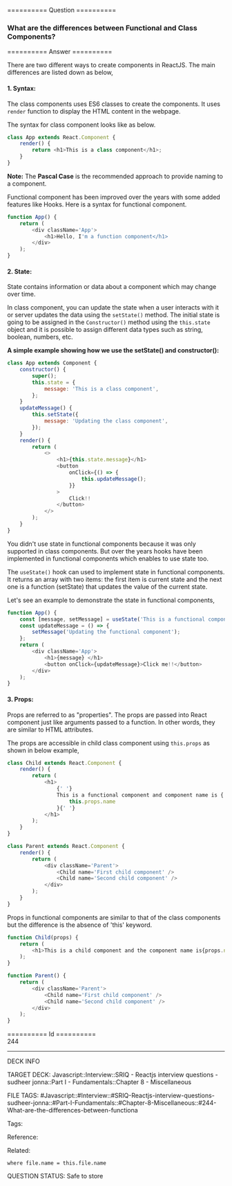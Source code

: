========== Question ==========  

### What are the differences between Functional and Class Components?  

========== Answer ==========  

There are two different ways to create components in ReactJS. The main differences are listed down as below,

#### 1. Syntax:

The class components uses ES6 classes to create the components. It uses `render` function to display the HTML content in the webpage.

The syntax for class component looks like as below.

```js
class App extends React.Component {
    render() {
        return <h1>This is a class component</h1>;
    }
}
```

**Note:** The **Pascal Case** is the recommended approach to provide naming to a component.

Functional component has been improved over the years with some added features like Hooks. Here is a syntax for functional component.

```js
function App() {
    return (
        <div className='App'>
            <h1>Hello, I'm a function component</h1>
        </div>
    );
}
```

#### 2. State:

State contains information or data about a component which may change over time.

In class component, you can update the state when a user interacts with it or server updates the data using the `setState()` method. The initial state is going to be assigned in the `Constructor()` method using the `this.state` object and it is possible to assign different data types such as string, boolean, numbers, etc.

**A simple example showing how we use the setState() and constructor():**

```js
class App extends Component {
    constructor() {
        super();
        this.state = {
            message: 'This is a class component',
        };
    }
    updateMessage() {
        this.setState({
            message: 'Updating the class component',
        });
    }
    render() {
        return (
            <>
                <h1>{this.state.message}</h1>
                <button
                    onClick={() => {
                        this.updateMessage();
                    }}
                >
                    Click!!
                </button>
            </>
        );
    }
}
```

You didn't use state in functional components because it was only supported in class components. But over the years hooks have been implemented in functional components which enables to use state too.

The `useState()` hook can used to implement state in functional components. It returns an array with two items: the first item is current state and the next one is a function (setState) that updates the value of the current state.

Let's see an example to demonstrate the state in functional components,

```js
function App() {
    const [message, setMessage] = useState('This is a functional component');
    const updateMessage = () => {
        setMessage('Updating the functional component');
    };
    return (
        <div className='App'>
            <h1>{message} </h1>
            <button onClick={updateMessage}>Click me!!</button>
        </div>
    );
}
```

#### 3. Props:

Props are referred to as "properties". The props are passed into React component just like arguments passed to a function. In other words, they are similar to HTML attributes.

The props are accessible in child class component using `this.props` as shown in below example,

```js
class Child extends React.Component {
    render() {
        return (
            <h1>
                {' '}
                This is a functional component and component name is {
                    this.props.name
                }{' '}
            </h1>
        );
    }
}

class Parent extends React.Component {
    render() {
        return (
            <div className='Parent'>
                <Child name='First child component' />
                <Child name='Second child component' />
            </div>
        );
    }
}
```

Props in functional components are similar to that of the class components but the difference is the absence of 'this' keyword.

```js
function Child(props) {
    return (
        <h1>This is a child component and the component name is{props.name}</h1>
    );
}

function Parent() {
    return (
        <div className='Parent'>
            <Child name='First child component' />
            <Child name='Second child component' />
        </div>
    );
}
```

========== Id ==========  
244

---

DECK INFO

TARGET DECK: Javascript::Interview::SRIQ - Reactjs interview questions - sudheer jonna::Part I - Fundamentals::Chapter 8 - Miscellaneous

FILE TAGS: #Javascript::#Interview::#SRIQ-Reactjs-interview-questions-sudheer-jonna::#Part-I-Fundamentals::#Chapter-8-Miscellaneous::#244-What-are-the-differences-between-functiona

Tags:

Reference:

Related:

```dataview
where file.name = this.file.name
```

QUESTION STATUS: Safe to store
